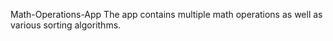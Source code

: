 Math-Operations-App
The app contains multiple math operations as well as various sorting algorithms.
